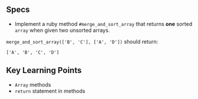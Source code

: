 ## Specs

- Implement a ruby method `#merge_and_sort_array` that returns **one** sorted `array` when given two unsorted arrays.

`merge_and_sort_array(['B', 'C'], ['A', 'D'])` should return:

`['A', 'B', 'C', 'D']`

## Key Learning Points

- `Array` methods
- `return` statement in methods
